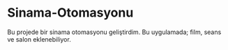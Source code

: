 # Sinama-Otomasyonu
Bu projede bir sinama otomasyonu geliştirdim. Bu uygulamada; film, seans ve salon eklenebiliyor.
